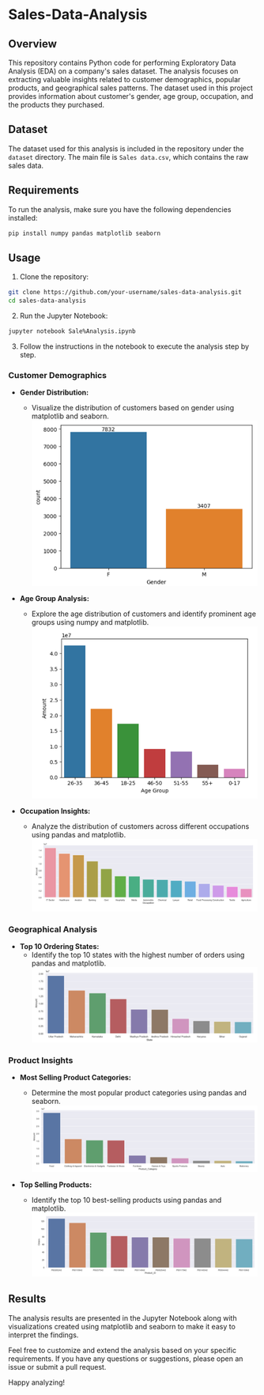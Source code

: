 # Sales-Data-Analysis

## Overview

This repository contains Python code for performing Exploratory Data Analysis (EDA) on a company's sales dataset. The analysis focuses on extracting valuable insights related to customer demographics, popular products, and geographical sales patterns. The dataset used in this project provides information about customer's gender, age group, occupation, and the products they purchased.

## Dataset

The dataset used for this analysis is included in the repository under the `dataset` directory. The main file is `Sales data.csv`, which contains the raw sales data.

## Requirements

To run the analysis, make sure you have the following dependencies installed:

```bash
pip install numpy pandas matplotlib seaborn
```

## Usage

1. Clone the repository:

```bash
git clone https://github.com/your-username/sales-data-analysis.git
cd sales-data-analysis
```

2. Run the Jupyter Notebook:

```bash
jupyter notebook Sale%Analysis.ipynb
```

3. Follow the instructions in the notebook to execute the analysis step by step.

### Customer Demographics

- **Gender Distribution:**
  - Visualize the distribution of customers based on gender using matplotlib and seaborn.
![Gender](https://github.com/Shaishta-Anjum/Sales-Data-Analysis/blob/main/Highlights/Gender.png)

- **Age Group Analysis:**
  - Explore the age distribution of customers and identify prominent age groups using numpy and matplotlib.
![Age Group](https://github.com/Shaishta-Anjum/Sales-Data-Analysis/blob/main/Highlights/Age%20Group.png)

- **Occupation Insights:**
  - Analyze the distribution of customers across different occupations using pandas and matplotlib.
![Occupation](https://github.com/Shaishta-Anjum/Sales-Data-Analysis/blob/main/Highlights/Occupation.png)

### Geographical Analysis

- **Top 10 Ordering States:**
  - Identify the top 10 states with the highest number of orders using pandas and matplotlib.
![States](https://github.com/Shaishta-Anjum/Sales-Data-Analysis/blob/main/Highlights/State.png)

### Product Insights

- **Most Selling Product Categories:**
  - Determine the most popular product categories using pandas and seaborn.
![Product Category](https://github.com/Shaishta-Anjum/Sales-Data-Analysis/blob/main/Highlights/Product%20Category.png)

- **Top Selling Products:**
  - Identify the top 10 best-selling products using pandas and matplotlib.
![Top Product](https://github.com/Shaishta-Anjum/Sales-Data-Analysis/blob/main/Highlights/Product%20ID.png)

## Results

The analysis results are presented in the Jupyter Notebook along with visualizations created using matplotlib and seaborn to make it easy to interpret the findings.

Feel free to customize and extend the analysis based on your specific requirements. If you have any questions or suggestions, please open an issue or submit a pull request.

Happy analyzing!
